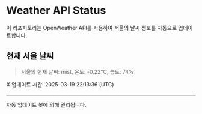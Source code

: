 
# Weather API Status

이 리포지토리는 OpenWeather API를 사용하여 서울의 날씨 정보를 자동으로 업데이트합니다.

## 현재 서울 날씨
> 서울의 현재 날씨: mist, 온도: -0.22°C, 습도: 74%

⏳ 업데이트 시간: 2025-03-19 22:13:36 (UTC)

---
자동 업데이트 봇에 의해 관리됩니다.
